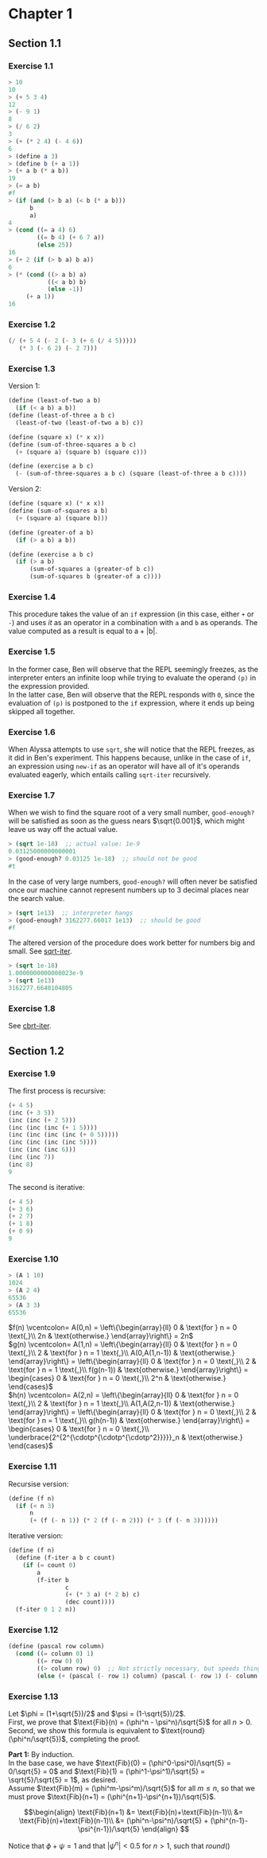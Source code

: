 # Chapter 1

## Section 1.1

### Exercise 1.1

```scheme
> 10
10
> (+ 5 3 4)
12
> (- 9 1)
8
> (/ 6 2)
3
> (+ (* 2 4) (- 4 6))
6
> (define a 3)
> (define b (+ a 1))
> (+ a b (* a b))
19
> (= a b)
#f
> (if (and (> b a) (< b (* a b)))
      b
      a)
4
> (cond ((= a 4) 6)
        ((= b 4) (+ 6 7 a))
        (else 25))
16
> (+ 2 (if (> b a) b a))
6
> (* (cond ((> a b) a)
           ((< a b) b)
           (else -1))
     (+ a 1))
16
```

### Exercise 1.2

```scheme
(/ (+ 5 4 (- 2 (- 3 (+ 6 (/ 4 5)))))
   (* 3 (- 6 2) (- 2 7)))
```

### Exercise 1.3

Version 1:

```scheme
(define (least-of-two a b)
  (if (< a b) a b))
(define (least-of-three a b c)
  (least-of-two (least-of-two a b) c))

(define (square x) (* x x))
(define (sum-of-three-squares a b c)
  (+ (square a) (square b) (square c)))

(define (exercise a b c)
  (- (sum-of-three-squares a b c) (square (least-of-three a b c))))
```

Version 2:

```scheme
(define (square x) (* x x))
(define (sum-of-squares a b)
  (+ (square a) (square b)))

(define (greater-of a b)
  (if (> a b) a b))

(define (exercise a b c)
  (if (> a b)
      (sum-of-squares a (greater-of b c))
      (sum-of-squares b (greater-of a c))))
```

### Exercise 1.4

This procedure takes the value of an `if` expression (in this case, either `+` or `-`) and uses *it* as an operator in a combination with `a` and `b` as operands. The value computed as a result is equal to $\text{a}+|\text{b}|$.

### Exercise 1.5

In the former case, Ben will observe that the REPL seemingly freezes, as the interpreter enters an infinite loop while trying to evaluate the operand `(p)` in the expression provided.\
In the latter case, Ben will observe that the REPL responds with `0`, since the evaluation of `(p)` is postponed to the `if` expression, where it ends up being skipped all together.

### Exercise 1.6

When Alyssa attempts to use `sqrt`, she will notice that the REPL freezes, as it did in Ben's experiment. This happens because, unlike in the case of `if`, an expression using `new-if` as an operator will have all of it's operands evaluated eagerly, which entails calling `sqrt-iter` recursively.

### Exercise 1.7

When we wish to find the square root of a very small number, `good-enough?` will be satisfied as soon as the guess nears $\sqrt{0.001}$, which might leave us way off the actual value.

```scheme
> (sqrt 1e-18)  ;; actual value: 1e-9
0.03125000000000001
> (good-enough? 0.03125 1e-18)  ;; should not be good
#t
```

In the case of very large numbers, `good-enough?` will often never be satisfied once our machine cannot represent numbers up to 3 decimal places near the search value.

```scheme
> (sqrt 1e13)  ;; interpreter hangs
> (good-enough? 3162277.66017 1e13)  ;; should be good
#f
```

The altered version of the procedure does work better for numbers big and small. See [sqrt-iter](sqrt-iter.rkt).

 ```scheme
 > (sqrt 1e-18)
 1.0000000000000023e-9
 > (sqrt 1e13)
 3162277.6640104805
 ```

### Exercise 1.8

See [cbrt-iter](cbrt-iter.rkt).

## Section 1.2

### Exercise 1.9

The first process is recursive:

```scheme
(+ 4 5)
(inc (+ 3 5))
(inc (inc (+ 2 5)))
(inc (inc (inc (+ 1 5))))
(inc (inc (inc (inc (+ 0 5)))))
(inc (inc (inc (inc 5))))
(inc (inc (inc 6)))
(inc (inc 7))
(inc 8)
9
```

The second is iterative:

```scheme
(+ 4 5)
(+ 3 6)
(+ 2 7)
(+ 1 8)
(+ 0 9)
9
```

### Exercise 1.10

```scheme
> (A 1 10)
1024
> (A 2 4)
65536
> (A 3 3)
65536
```

$f(n) \vcentcolon= A(0,n) = \left\{\begin{array}{ll}
    0 & \text{for } n = 0 \text{,}\\
    2n & \text{otherwise.}
  \end{array}\right\} = 2n$\
$g(n) \vcentcolon= A(1,n) = \left\{\begin{array}{ll}
    0 & \text{for } n = 0 \text{,}\\
    2 & \text{for } n = 1 \text{,}\\
    A(0,A(1,n-1)) & \text{otherwise.}
  \end{array}\right\} = \left\{\begin{array}{ll}
    0 & \text{for } n = 0 \text{,}\\
    2 & \text{for } n = 1 \text{,}\\
    f(g(n-1)) & \text{otherwise.}
  \end{array}\right\} = \begin{cases}
    0 & \text{for } n = 0 \text{,}\\
    2^n & \text{otherwise.}
  \end{cases}$\
$h(n) \vcentcolon= A(2,n) = \left\{\begin{array}{ll}
    0 & \text{for } n = 0 \text{,}\\
    2 & \text{for } n = 1 \text{,}\\
    A(1,A(2,n-1)) & \text{otherwise.}
  \end{array}\right\} = \left\{\begin{array}{ll}
    0 & \text{for } n = 0 \text{,}\\
    2 & \text{for } n = 1 \text{,}\\
    g(h(n-1)) & \text{otherwise.}
  \end{array}\right\} = \begin{cases}
    0 & \text{for } n = 0 \text{,}\\
    \underbrace{2^{2^{\cdotp^{\cdotp^{\cdotp^2}}}}}_n & \text{otherwise.}
  \end{cases}$

### Exercise 1.11

Recursise version:

```scheme
(define (f n) 
  (if (< n 3)
      n
      (+ (f (- n 1)) (* 2 (f (- n 2))) (* 3 (f (- n 3))))))
```

Iterative version:

```scheme
(define (f n)
  (define (f-iter a b c count)
    (if (= count 0)
        a
        (f-iter b
                c
                (+ (* 3 a) (* 2 b) c)
                (dec count))))
  (f-iter 0 1 2 n))
```

### Exercise 1.12

```scheme
(define (pascal row column)
  (cond ((= column 0) 1)
        ((= row 0) 0)
        ((> column row) 0)  ;; Not strictly necessary, but speeds things up
        (else (+ (pascal (- row 1) column) (pascal (- row 1) (- column 1))))))
```

### Exercise 1.13

Let $\phi = (1+\sqrt{5})/2$ and $\psi = (1-\sqrt{5})/2$.\
First, we prove that $\text{Fib}(n) = (\phi^n - \psi^n)/\sqrt{5}$ for all $n > 0$.\
Second, we show this formula is equivalent to $\text{round}(\phi^n/\sqrt{5})$, completing the proof.

**Part 1:** By induction.\
In the base case, we have $\text{Fib}(0) = (\phi^0-\psi^0)/\sqrt{5} = 0/\sqrt{5} = 0$ and $\text{Fib}(1) = (\phi^1-\psi^1)/\sqrt{5} = \sqrt{5}/\sqrt{5} = 1$, as desired.\
Assume $\text{Fib}(m) = (\phi^m-\psi^m)/\sqrt{5}$ for all $m \leq n$, so that we must prove $\text{Fib}(n+1) = (\phi^{n+1}-\psi^{n+1})/\sqrt{5}$.

```math
\begin{align}
  \text{Fib}(n+1) &= \text{Fib}(n)+\text{Fib}(n-1)\\
  &= \text{Fib}(n)+\text{Fib}(n-1)\\
  &= (\phi^n-\psi^n)/\sqrt{5} + (\phi^{n-1}-\psi^{n-1})/\sqrt{5}
\end{align}

```

Notice that $\phi+\psi = 1$ and that $|\psi^n| < 0.5$ for $n > 1$, such that $round()$
